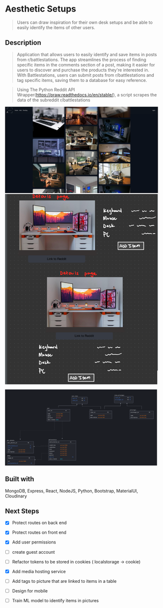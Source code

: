 
# Aesthetic Setups
>  Users can draw inspiration for their own desk setups and be able to easily identify the items of other users.

## Description
> Application that allows users to easily identify and save items in posts from r/battlestations. The app streamlines the process of finding specific items in the comments section of a post, making it easier for users to discover and purchase the products they're interested in. With Battlestations, users can submit posts from r/battlestations and tag specific items, saving them to a database for easy reference.

> Using The Python Reddit API Wrapper(https://praw.readthedocs.io/en/stable/), a script scrapes the data of the subreddit r/battlestations

![](public/images/aesthetic-preview.png)
![](public/images/wireframe2.png)

![](public/images/erd.png)

## Built with
MongoDB, Express, React, NodeJS, Python, Bootstrap, MaterialUI, Cloudinary

## Next Steps
- [x] Protect routes on back end

- [x] Protect routes on front end

- [x] Add user permissions

- [ ] create guest account 

- [ ] Refactor tokens to be stored in cookies ( localstorage -> cookie)

- [x] Add media hosting service

- [ ] Add tags to picture that are linked to items in a table

- [ ] Design for mobile

- [ ] Train ML model to identify items in pictures
